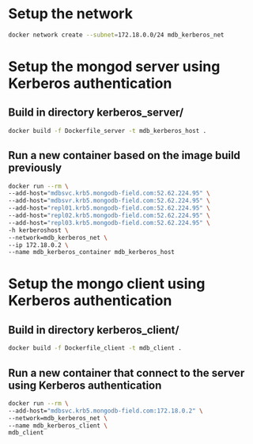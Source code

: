# Setup the network
```bash
docker network create --subnet=172.18.0.0/24 mdb_kerberos_net
```

# Setup the mongod server using Kerberos authentication
## Build in directory kerberos_server/
```bash
docker build -f Dockerfile_server -t mdb_kerberos_host .
```

## Run a new container based on the image build previously
```bash
docker run --rm \
--add-host="mdbsvc.krb5.mongodb-field.com:52.62.224.95" \
--add-host="mdbsvr.krb5.mongodb-field.com:52.62.224.95" \
--add-host="repl01.krb5.mongodb-field.com:52.62.224.95" \
--add-host="repl02.krb5.mongodb-field.com:52.62.224.95" \
--add-host="repl03.krb5.mongodb-field.com:52.62.224.95" \
-h kerberoshost \
--network=mdb_kerberos_net \
--ip 172.18.0.2 \
--name mdb_kerberos_container mdb_kerberos_host
```

# Setup the mongo client using Kerberos authentication
## Build in directory kerberos_client/
```bash
docker build -f Dockerfile_client -t mdb_client .
```

## Run a new container that connect to the server using Kerberos authentication
```bash
docker run --rm \
--add-host="mdbsvc.krb5.mongodb-field.com:172.18.0.2" \
--network=mdb_kerberos_net \
--name mdb_kerberos_client \
mdb_client
```